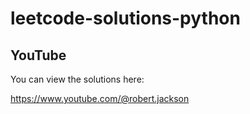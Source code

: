 # leetcode-solutions-python

## YouTube

You can view the solutions here:

https://www.youtube.com/@robert.jackson

